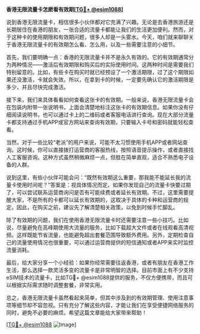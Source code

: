 **香港无限流量卡怎麽看有效期[[TG💪+ @esim1088](https://t.me/s/esim1088)]**

说到香港无限流量卡，相信很多小伙伴都对它充满了兴趣。无论是去香港旅游还是长期居住在香港的朋友，一张合适的流量卡都能让我们的生活更加便利。然而，对于这种卡的使用期限和有效期问题，很多人却是一头雾水。今天，咱们就来聊聊关于香港无限流量卡的有效期怎么看、怎么用，以及一些需要注意的小细节。

首先，我们要明确一点：香港的无限流量卡并不是永久有效的。它的有效期通常分为两种情况——激活后有效期限和购买后的实际使用时间。这两种时间是需要我们特别留意的。比如，有些卡在购买时就已经预设了一个激活期限，过了这个期限如果还没激活，卡就会失效。所以，在拿到卡的时候，一定要先确认它的激活期限是多少，并且尽快完成激活。

接下来，我们来具体看看如何查看这张卡的有效期。一般来说，香港无限流量卡会在包装内附带一张说明书，上面会清楚地标注这张卡的有效期信息。如果你没有仔细阅读说明书，也可以通过卡上的二维码或者客服电话进行查询。现在大部分流量卡都支持通过手机APP或官方网站来查询有效期，只要输入卡号和密码就能轻松查看。

当然，对于一些比较“老派”的用户来说，可能不太习惯使用手机APP或者网站查询。这时候，你可以直接拨打运营商的客服热线，按照语音提示操作，或者直接找人工客服咨询。这种方式虽然稍微麻烦一点，但胜在简单直观，适合不熟悉电子设备的人群。

说到这里，有些小伙伴可能会问：“既然有效期这么重要，那我能不能延长我的流量卡使用时间呢？”答案是：视具体情况而定。如果你发现自己的流量卡快要过期了，可以尝试联系运营商询问是否有可能续费或者延长有效期。不过，这里需要提醒大家，不是所有的卡都可以延长有效期的，这取决于具体的卡种和运营商的规定。因此，在购买之前，建议先了解清楚相关政策，以免到时候手忙脚乱。

除了有效期的问题，我们在使用香港无限流量卡时还需要注意一些小技巧。比如说，尽量避免在高峰期使用大流量的服务，比如下载超大文件或者在线观看高清视频。这样既能节省流量，也能避免超出套餐范围导致额外费用。另外，定期检查自己的流量使用情况也很重要，可以通过运营商提供的短信通知或者APP来实时监控流量消耗。

最后，给大家分享一个小经验：如果你经常需要往返香港，或者有朋友在香港工作生活，那么选择一款灵活多变的流量卡是非常明智的选择。目前市面上有不少支持eSIM技术的流量卡，比如TG💪+ @esim1088提供的服务，不仅方便携带，而且可以根据实际需求随时调整套餐，非常实用。

总之，香港无限流量卡虽然看起来简单，但其中涉及到的有效期管理、使用注意事项等细节却不容忽视。只有充分了解这些内容，才能让我们在享受便捷网络服务的同时，避免不必要的麻烦。希望这篇文章能给大家带来帮助！

[[TG💪+ @esim1088](https://t.me/s/esim1088) ![Image](https://i.postimg.cc/4NQfJmqS/Snipaste-2025-05-13-00-14-12.png)]
